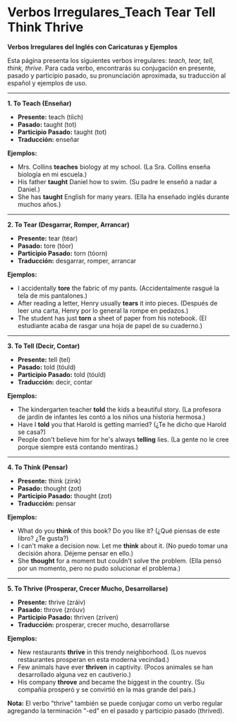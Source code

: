 # Verbos Irregulares_Teach Tear Tell Think Thrive



**Verbos Irregulares del Inglés con Caricaturas y Ejemplos**

Esta página presenta los siguientes verbos irregulares: *teach, tear, tell, think, thrive*. Para cada verbo, encontrarás su conjugación en presente, pasado y participio pasado, su pronunciación aproximada, su traducción al español y ejemplos de uso.

---

**1. To Teach (Enseñar)**

*   **Presente:** teach (tíich)
*   **Pasado:** taught (tot)
*   **Participio Pasado:** taught (tot)
*   **Traducción:** enseñar

**Ejemplos:**

*   Mrs. Collins **teaches** biology at my school. (La Sra. Collins enseña biología en mi escuela.)
*   His father **taught** Daniel how to swim. (Su padre le enseñó a nadar a Daniel.)
*   She has **taught** English for many years. (Ella ha enseñado inglés durante muchos años.)

---

**2. To Tear (Desgarrar, Romper, Arrancar)**

*   **Presente:** tear (téar)
*   **Pasado:** tore (tóor)
*   **Participio Pasado:** torn (tóorn)
*   **Traducción:** desgarrar, romper, arrancar

**Ejemplos:**

*   I accidentally **tore** the fabric of my pants. (Accidentalmente rasgué la tela de mis pantalones.)
*   After reading a letter, Henry usually **tears** it into pieces. (Después de leer una carta, Henry por lo general la rompe en pedazos.)
*   The student has just **torn** a sheet of paper from his notebook. (El estudiante acaba de rasgar una hoja de papel de su cuaderno.)

---

**3. To Tell (Decir, Contar)**

*   **Presente:** tell (tel)
*   **Pasado:** told (tóuld)
*   **Participio Pasado:** told (tóuld)
*   **Traducción:** decir, contar

**Ejemplos:**

*   The kindergarten teacher **told** the kids a beautiful story. (La profesora de jardín de infantes les contó a los niños una historia hermosa.)
*   Have I **told** you that Harold is getting married? (¿Te he dicho que Harold se casa?)
*   People don't believe him for he's always **telling** lies. (La gente no le cree porque siempre está contando mentiras.)

---

**4. To Think (Pensar)**

*   **Presente:** think (zink)
*   **Pasado:** thought (zot)
*   **Participio Pasado:** thought (zot)
*   **Traducción:** pensar

**Ejemplos:**

*   What do you **think** of this book? Do you like it? (¿Qué piensas de este libro? ¿Te gusta?)
*   I can't make a decision now. Let me **think** about it. (No puedo tomar una decisión ahora. Déjeme pensar en ello.)
*   She **thought** for a moment but couldn't solve the problem. (Ella pensó por un momento, pero no pudo solucionar el problema.)

---

**5. To Thrive (Prosperar, Crecer Mucho, Desarrollarse)**

*   **Presente:** thrive (zráiv)
*   **Pasado:** throve (zróuv)
*   **Participio Pasado:** thriven (zríven)
*   **Traducción:** prosperar, crecer mucho, desarrollarse

**Ejemplos:**

*   New restaurants **thrive** in this trendy neighborhood. (Los nuevos restaurantes prosperan en esta moderna vecindad.)
*   Few animals have ever **thriven** in captivity. (Pocos animales se han desarrollado alguna vez en cautiverio.)
*   His company **throve** and became the biggest in the country. (Su compañía prosperó y se convirtió en la más grande del país.)

**Nota:** El verbo "thrive" también se puede conjugar como un verbo regular agregando la terminación "-ed" en el pasado y participio pasado (thrived).
